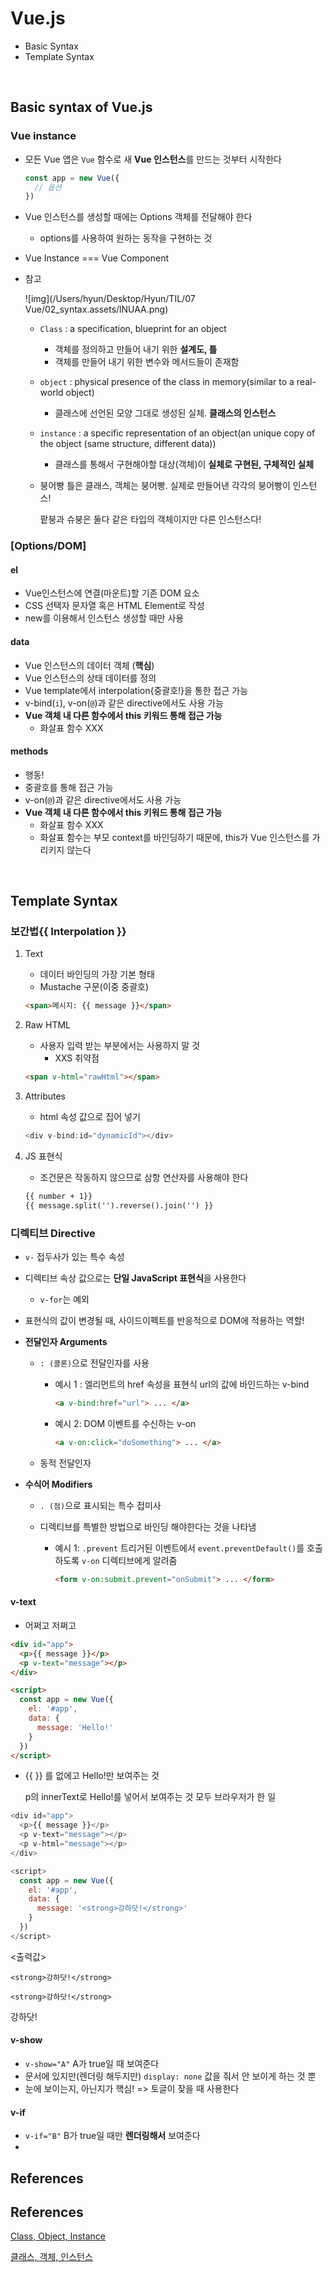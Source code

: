 # Vue.js

* Basic Syntax
* Template Syntax

<br/>

## Basic syntax of Vue.js

### Vue instance

* 모든 Vue 앱은 `Vue` 함수로 새 **Vue 인스턴스**를 만드는 것부터 시작한다

  ```javascript
  const app = new Vue({
    // 옵션
  })
  ```

* Vue 인스턴스를 생성할 때에는 Options 객체를 전달해야 한다
  * options를 사용하여 원하는 동작을 구현하는 것

* Vue Instance === Vue Component

* 참고

  ![img](/Users/hyun/Desktop/Hyun/TIL/07 Vue/02_syntax.assets/lNUAA.png)

  * `Class` : a specification, blueprint for an object

    * 객체를 정의하고 만들어 내기 위한 **설계도, 틀**
    * 객체를 만들어 내기 위한 변수와 메서드들이 존재함

  * `object` : physical presence of the class in memory(similar to a real-world object)

    * 클래스에 선언된 모양 그대로 생성된 실체. **클래스의 인스턴스**

  * `instance` : a specific representation of an object(an unique copy of the object (same structure, different data))

    * 클래스를 통해서 구현해야할 대상(객체)이 **실체로 구현된, 구체적인 실체**

  * 붕어빵 틀은 클래스, 객체는 붕어빵. 실제로 만들어낸 각각의 붕어빵이 인스턴스!

    팥붕과 슈붕은 둘다 같은 타입의 객체이지만 다른 인스턴스다!

### [Options/DOM]

#### el

* Vue인스턴스에 연결(마운트)할 기존 DOM 요소
* CSS 선택자 문자열 혹은 HTML Element로 작성
* new를 이용해서 인스턴스 생성할 때만 사용

#### data

* Vue 인스턴스의 데이터 객체 (**핵심**)
* Vue 인스턴스의 상태 데이터를 정의
* Vue template에서 interpolation{중괄호!}을 통한 접근 가능
* v-bind(`i`), v-on(`@`)과 같은 directive에서도 사용 가능
* **Vue 객체 내 다른 함수에서 this 키워드 통해 접근 가능**
  * 화살표 함수 XXX

#### methods

* 행동!
* 중괄호를 통해 접근 가능
* v-on(`@`)과 같은 directive에서도 사용 가능
* **Vue 객체 내 다른 함수에서 this 키워드 통해 접근 가능**
  * 화살표 함수 XXX
  * 화살표 함수는 부모 context를 바인딩하기 때문에, this가 Vue 인스턴스를 가리키지 않는다

<br/>

## Template Syntax

### 보간법{{ Interpolation }}

1. Text

   * 데이터 바인딩의 가장 기본 형태
   * Mustache 구문(이중 중괄호)

   ```html
   <span>메시지: {{ message }}</span>
   ```

2. Raw HTML

   * 사용자 입력 받는 부분에서는 사용하지 말 것
     * XXS 취약점

   ```html
   <span v-html="rawHtml"></span>
   ```

3. Attributes

   * html 속성 값으로 집어 넣기

   ```javascript
   <div v-bind:id="dynamicId"></div>
   ```

4. JS 표현식

   * 조건문은 작동하지 않으므로 삼항 연산자를 사용해야 한다

   ```html
   {{ number + 1}}
   {{ message.split('').reverse().join('') }}
   ```

### 디렉티브 Directive

* `v-` 접두사가 있는 특수 속성

* 디렉티브 속상 값으로는 **단일 JavaScript 표현식**을 사용한다 

  * `v-for`는 예외

* 표현식의 값이 변경될 때, 사이드이펙트를 반응적으로 DOM에 적용하는 역할!

* **전달인자 Arguments**

  * `: (콜론)`으로 전달인자를 사용

    * 예시 1 : 엘리먼트의 href 속성을 표현식 url의 값에 바인드하는 v-bind

      ```html
      <a v-bind:href="url"> ... </a>
      ```

    * 예시 2: DOM 이벤트를 수신하는 v-on

      ```html
      <a v-on:click="doSomething"> ... </a>
      ```

  * 동적 전달인자

* **수식어 Modifiers**

  * `. (점)`으로 표시되는 특수 접미사

  * 디렉티브를 특별한 방법으로 바인딩 해야한다는 것을 나타냄

    * 예시 1: `.prevent`  트리거된 이벤트에서 `event.preventDefault()`를 호출하도록 `v-on` 디렉티브에게 알려줌

      ```html
      <form v-on:submit.prevent="onSubmit"> ... </form>
      ```

#### v-text

*  어쩌고 저쩌고

  ```html
  <div id="app">
  	<p>{{ message }}</p>
    <p v-text="message"></p>
  </div>
  
  <script>
  	const app = new Vue({
      el: '#app',
      data: {
        message: 'Hello!'
      }
    })
  </script>
  ```

  * {{ }} 를 없에고 Hello!만 보여주는 것

    p의 innerText로 Hello!를 넣어서 보여주는 것 모두 브라우저가 한 일

  ```javascript
  <div id="app">
  	<p>{{ message }}</p>
    <p v-text="message"></p>
  	<p v-html="message"></p>
  </div>
  
  <script>
  	const app = new Vue({
      el: '#app',
      data: {
        message: '<strong>강하닷!</strong>'
      }
    })
  </script>
  ```

  <출력값>

  `<strong>강하닷!</strong>`

  `<strong>강하닷!</strong>`

  강하닷!

#### v-show

* `v-show="A"` A가 true일 때 보여준다
* 문서에 있지만(렌더링 해두지만) `display: none` 값을 줘서 안 보이게 하는 것 뿐
* 눈에 보이는지, 아닌지가 핵심! => 토글이 잦을 때 사용한다

#### v-if

* `v-if="B"` B가 true일 때만 **렌더링해서** 보여준다
* 









## References

## References

[Class, Object, Instance](https://stackoverflow.com/questions/2885385/what-is-the-difference-between-an-instance-and-an-object)

[클래스, 객체, 인스턴스](https://computer-science-student.tistory.com/319)